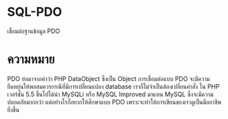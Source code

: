 # SQL-PDO
เชื่อมต่อฐานข้อมูล PDO 
# ความหมาย
PDO ย่อมาจากคำว่า PHP DataObject ซึ่งเป็น Object 
การเชื่อมต่อแบบ PDO จะมีความยืดหยุ่นให้พอสมควรกรณีที่มีการเปลี่ยนแปลง database เราก็ไม่จำเป็นต้องเปลี่ยนคำสั่ง
ใน PHP เวอร์ชั่น 5.5 ขึ้นไปได้นำ MySQLi หรือ MySQL Improved มาแทน MySQL ซึ่งจะมีความปลอดภัยมากกว่า
แต่อย่างไรก็อยากให้ศึกษาแบบ PDO เพราะจะทำให้การเขียนของเราดูเป็นมืออาชีพยิ่งขึ้น

